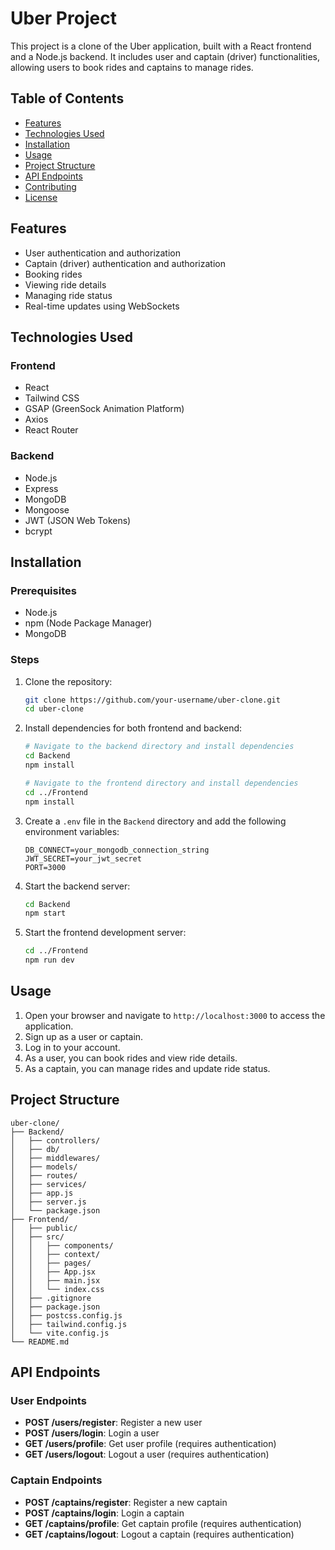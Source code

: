 # Uber Project
This project is a clone of the Uber application, built with a React frontend and a Node.js backend. It includes user and captain (driver) functionalities, allowing users to book rides and captains to manage rides.

## Table of Contents

- [Features](#features)
- [Technologies Used](#technologies-used)
- [Installation](#installation)
- [Usage](#usage)
- [Project Structure](#project-structure)
- [API Endpoints](#api-endpoints)
- [Contributing](#contributing)
- [License](#license)

## Features

- User authentication and authorization
- Captain (driver) authentication and authorization
- Booking rides
- Viewing ride details
- Managing ride status
- Real-time updates using WebSockets

## Technologies Used

### Frontend

- React
- Tailwind CSS
- GSAP (GreenSock Animation Platform)
- Axios
- React Router

### Backend

- Node.js
- Express
- MongoDB
- Mongoose
- JWT (JSON Web Tokens)
- bcrypt

## Installation

### Prerequisites

- Node.js
- npm (Node Package Manager)
- MongoDB

### Steps

1. Clone the repository:

    ```bash
    git clone https://github.com/your-username/uber-clone.git
    cd uber-clone
    ```

2. Install dependencies for both frontend and backend:

    ```bash
    # Navigate to the backend directory and install dependencies
    cd Backend
    npm install

    # Navigate to the frontend directory and install dependencies
    cd ../Frontend
    npm install
    ```

3. Create a `.env` file in the `Backend` directory and add the following environment variables:

    ```env
    DB_CONNECT=your_mongodb_connection_string
    JWT_SECRET=your_jwt_secret
    PORT=3000
    ```

4. Start the backend server:

    ```bash
    cd Backend
    npm start
    ```

5. Start the frontend development server:

    ```bash
    cd ../Frontend
    npm run dev
    ```

## Usage

1. Open your browser and navigate to `http://localhost:3000` to access the application.
2. Sign up as a user or captain.
3. Log in to your account.
4. As a user, you can book rides and view ride details.
5. As a captain, you can manage rides and update ride status.

## Project Structure

```
uber-clone/
├── Backend/
│   ├── controllers/
│   ├── db/
│   ├── middlewares/
│   ├── models/
│   ├── routes/
│   ├── services/
│   ├── app.js
│   ├── server.js
│   └── package.json
├── Frontend/
│   ├── public/
│   ├── src/
│   │   ├── components/
│   │   ├── context/
│   │   ├── pages/
│   │   ├── App.jsx
│   │   ├── main.jsx
│   │   └── index.css
│   ├── .gitignore
│   ├── package.json
│   ├── postcss.config.js
│   ├── tailwind.config.js
│   └── vite.config.js
└── README.md
```

## API Endpoints

### User Endpoints

- **POST /users/register**: Register a new user
- **POST /users/login**: Login a user
- **GET /users/profile**: Get user profile (requires authentication)
- **GET /users/logout**: Logout a user (requires authentication)

### Captain Endpoints

- **POST /captains/register**: Register a new captain
- **POST /captains/login**: Login a captain
- **GET /captains/profile**: Get captain profile (requires authentication)
- **GET /captains/logout**: Logout a captain (requires authentication)

<!-- Uploading "Screenshot 2025-02-03 194113.png"... -->
<!-- Uploading "Screenshot 2025-02-03 194104.png"... -->
<!-- Uploading "Screenshot 2025-02-03 194056.png"... -->
<!-- Uploading "Screenshot 2025-02-03 194048.png"... -->
<!-- Uploading "Screenshot 2025-02-03 194038.png"... -->
<!-- Uploading "Screenshot 2025-02-03 194006.png"... -->
<!-- Uploading "Screenshot 2025-02-03 193956.png"... -->
<!-- Uploading "Screenshot 2025-02-03 193947.png"... -->
<!-- Uploading "Screenshot 2025-02-03 193940.png"... -->
<!-- Uploading "Screenshot 2025-02-03 193927.png"... -->
<!-- Uploading "Screenshot 2025-02-03 193844.png"... -->
<!-- Uploading "Screenshot 2025-02-03 193829.png"... -->
<!-- Uploading "Screenshot 2025-02-03 193814.png"... -->
<!-- Uploading "Screenshot 2025-02-03 193804.png"... -->
